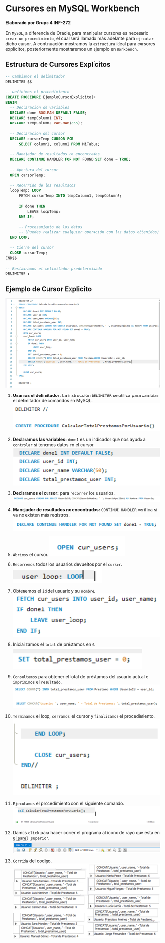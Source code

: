 # Cursores en MySQL Workbench
#### Elaborado por Grupo 4 INF-272

En `MySQL`, a diferencia de Oracle, para manipular cursores es necesario `crear un procedimiento`, el cual será llamado más adelante para `ejecutar` dicho cursor. A continuación mostramos la `estructura` ideal para cursores explícitos, posteriormente mostraremos un ejemplo en `Workbench`.

## Estructura de Cursores Explícitos
  ```sql
-- Cambiamos el delimitador
DELIMITER $$

-- Definimos el procedimiento
CREATE PROCEDURE EjemploCursorExplicito()
BEGIN
    -- Declaración de variables
    DECLARE done BOOLEAN DEFAULT FALSE;
    DECLARE tempColumn1 INT;
    DECLARE tempColumn2 VARCHAR(255);

    -- Declaración del cursor
    DECLARE cursorTemp CURSOR FOR
        SELECT column1, column2 FROM MiTabla;

    -- Manejador de resultados no encontrados
    DECLARE CONTINUE HANDLER FOR NOT FOUND SET done = TRUE;

    -- Apertura del cursor
    OPEN cursorTemp;

    -- Recorrido de los resultados
    loopTemp: LOOP
        FETCH cursorTemp INTO tempColumn1, tempColumn2;
        
        IF done THEN
            LEAVE loopTemp;
        END IF;
        
        -- Procesamiento de los datos
        -- (Puedes realizar cualquier operación con los datos obtenidos)
    END LOOP;

    -- Cierre del cursor
    CLOSE cursorTemp;
END$$

-- Restauramos el delimitador predeterminado
DELIMITER ;

```
## Ejemplo de Cursor Explicito
![Texto alternativo](ejemplo.png)

1. **Usamos el delimitador:** La instrucción `DELIMITER` se utiliza para cambiar el delimitador de comandos en MySQL.
![Texto alternativo](cursores1.png)

1. **Declaramos las variables:** `done1` es un indicador que nos ayuda a `controlar` si tenemos datos en el cursor.
![Texto alternativo](cursores2.png)
1. **Declaramos el cursor:** para `recorrer` los usuarios.
![Texto alternativo](cursores3.png)

1. **Manejador de resultados no encontrados:** `CONTINUE HANDLER` verifica si ya no existen más registros.
![Texto alternativo](cursores4.png)

1. `Abrimos` el cursor.
![Texto alternativo](cursores5.png)
1. `Recorremos` todos los usuarios devueltos por el `cursor`.
![Texto alternativo](cursores7.png)
1. Obtenemos el `id` del usuario y su `nombre`.
![Texto alternativo](cursores8.png)
1. Inicializamos el `total` de préstamos en `0`.
![Texto alternativo](cursores9.png)
1. `Consultamos` para obtener el total de préstamos del usuario actual e `imprimimos` el `resultado`.
![Texto alternativo](cursores10.png)
1.  `Terminamos` el loop, `cerramos `el cursor y `finalizamos` el procedimiento.
![Texto alternativo](cursores11.png)
1.  `Ejecutamos` el procedimiento con el siguiente comando.
![Texto alternativo](cursores12.png)
1.  Damos `click` para hacer correr el programa al icono de rayo que esta en el `panel superior`.
![Texto alternativo](guardar.png)
1.  `Corrida` del codigo.
![Texto alternativo](cursores13.png)